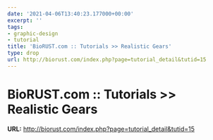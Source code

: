 ```yaml
---
date: '2021-04-06T13:40:23.177000+00:00'
excerpt: ''
tags:
- graphic-design
- tutorial
title: 'BioRUST.com :: Tutorials >> Realistic Gears'
type: drop
url: http://biorust.com/index.php?page=tutorial_detail&tutid=15
---
```


# BioRUST.com :: Tutorials >> Realistic Gears

**URL:** http://biorust.com/index.php?page=tutorial_detail&tutid=15
